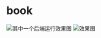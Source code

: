 # book
![其中一个后端运行效果图](https://github.com/mokoki77/book/blob/main/before1.png)
![效果图](https://github.com/mokoki77/book/blob/main/before2.png)
